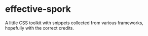 # effective-spork

A little CSS toolkit with snippets collected from various frameworks, hopefully with the correct credits.
